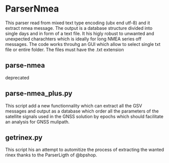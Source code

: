 # ParserNmea
This parser read from mixed text type encoding (ubx end utf-8) and it extract nmea message. The output is a database structure divided into single days and in form of a text file.
It his higly robust to unwanted and unexpected charachters which is ideally for long NMEA series off messages. The code works throuhg an GUI which allow to select single txt file or entire folder. The files must have the .txt extension

## **parse-nmea**
deprecated

## **parse-nmea_plus.py**
This script add a new functionnality which can extract all the GSV messages and output as a database which order all the parameters of the satellite signals used in the GNSS solution by epochs which should facilitate an analysis for GNSS mulipath. 

## **getrinex.py**
This script his an attempt to automitize the process of extracting the wanted rinex thanks to the ParserLigth of @bpshop. 

